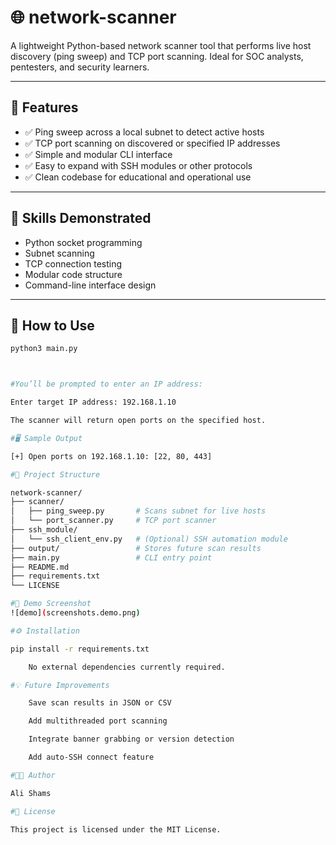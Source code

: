# 🌐 network-scanner

A lightweight Python-based network scanner tool that performs live host discovery (ping sweep) and TCP port scanning. Ideal for SOC analysts, pentesters, and security learners.

---

## 🎯 Features

- ✅ Ping sweep across a local subnet to detect active hosts
- ✅ TCP port scanning on discovered or specified IP addresses
- ✅ Simple and modular CLI interface
- ✅ Easy to expand with SSH modules or other protocols
- ✅ Clean codebase for educational and operational use

---

## 🧠 Skills Demonstrated

- Python socket programming
- Subnet scanning
- TCP connection testing
- Modular code structure
- Command-line interface design

---

## 🚀 How to Use

```bash
python3 main.py



#You’ll be prompted to enter an IP address:

Enter target IP address: 192.168.1.10

The scanner will return open ports on the specified host.

#🖥️ Sample Output

[+] Open ports on 192.168.1.10: [22, 80, 443]

#📁 Project Structure

network-scanner/
├── scanner/
│   ├── ping_sweep.py       # Scans subnet for live hosts
│   └── port_scanner.py     # TCP port scanner
├── ssh_module/
│   └── ssh_client_env.py   # (Optional) SSH automation module
├── output/                 # Stores future scan results
├── main.py                 # CLI entry point
├── README.md
├── requirements.txt
└── LICENSE

#📸 Demo Screenshot
![demo](screenshots.demo.png)

#⚙️ Installation

pip install -r requirements.txt

    No external dependencies currently required.

#💡 Future Improvements

    Save scan results in JSON or CSV

    Add multithreaded port scanning

    Integrate banner grabbing or version detection

    Add auto-SSH connect feature

#👨‍💻 Author

Ali Shams

#📝 License

This project is licensed under the MIT License.
